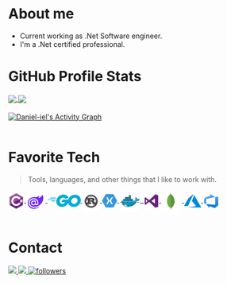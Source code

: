 <!--
**Daniel-iel/Daniel-iel** is a ✨ _special_ ✨ repository because its `README.md` (this file) appears on your GitHub profile.

Here are some ideas to get you started:

- 🔭 I’m currently working on ...
- 🌱 I’m currently learning ...
- 👯 I’m looking to collaborate on ...
- 🤔 I’m looking for help with ...
- 💬 Ask me about ...
- 📫 How to reach me: ...
- 😄 Pronouns: ...
- ⚡ Fun fact: ...
-->
# About me
- Current working as .Net Software engineer.
- I'm a .Net certified professional.

# GitHub Profile Stats
<a href="https://github.com/anuraghazra/github-readme-stats">
  <img height="180em" align="center" src="https://github-readme-stats.vercel.app/api?username=Daniel-iel&theme=nord&repo=github-readme-stats" />
</a>
<a href="https://github.com/anuraghazra/convoychat">
  <img height="180em" align="center" src="https://github-readme-stats.vercel.app/api/top-langs/?username=Daniel-iel&layout=compact&repo=convoychat&langs_count=8&theme=nord" />
</a>
<br>
<br>
<!-- https://github.com/ashutosh00710/github-readme-activity-graph -->
<a href="https://github.com/ashutosh00710/github-readme-activity-graph">
  <img align="center" alt="Daniel-iel's Activity Graph" src="https://activity-graph.herokuapp.com/graph?username=Daniel-iel&bg_color=2e3440&color=728da9&line=969ca7&point=FFFFFF&hide_border=false" />
</a>
<br><br>

# Favorite Tech

> Tools, languages, and other things that I like to work with.

<div>

<a href="#" target="_blank"> 
  <img align="center" src="./img/csharp-original.svg" alt="C#" height="32px" /> 
</a> 

<a href="#" target="_blank"> 
  <img align="center" src="./img/blazor-original.svg" alt="" height="35px" /> 
</a> 

<a href="#" target="_blank"> 
  <img align="center" src="./img/go-flat.svg" alt="" height="25px" /> 
</a>

<a href="#" target="_blank"> 
  <img align="center" src="./img/rust-original.svg" alt="" height="42px" /> 
</a> 

<a href="#" target="_blank"> 
  <img align="center" src="./img/xamarin-original.svg" alt="" height="27px" /> 
</a> 

<a href="#" target="_blank"> 
  <img align="center" src="./img/docker-original.svg" alt="" height="42px" /> 
</a> 

<a href="#" target="_blank"> 
  <img align="center" src="./img/kubernetes-original" alt="" height="32px" /> 
</a> 

<a href="#" target="_blank"> 
  <img align="center" src="./img/visualstudio-original.svg" alt="" height="32px" /> 
</a> 

<a href="#" target="_blank"> 
  <img align="center" src="./img/mongodb-original.svg" alt="" height="42px" /> 
</a> 

<a href="#" target="_blank"> 
  <img align="center" src="./img/azure-original.svg" alt="" height="27px" /> 
</a>

<a href="#" target="_blank"> 
  <img align="center" src="./img/azuredevops-original.svg" alt="" height="32px" /> 
</a>
</div>
<br>

# Contact
<div>
  <a href = "mailto:iel_182@hotmail.com">
    <img src="https://img.shields.io/badge/-Outlook-%23333?style=for-the-badge&logo=outlook&logoColor=white" target="_blank">
  </a>
  <a href="https://www.linkedin.com/in/daniel-oliveira-00689b9b/" target="_blank">
    <img src="https://img.shields.io/badge/-LinkedIn-%230077B5?style=for-the-badge&logo=linkedin&logoColor=white" target="_blank">
  </a>
  <a href="https://github.com/Daniel-iel">
    <img alt="followers" title="Follow me on Github" src="https://img.shields.io/github/followers/Daniel-iel?color=236ad3&labelColor=1155ba&style=for-the-badge&logo=github&label=Follow"/></a>
</div>

